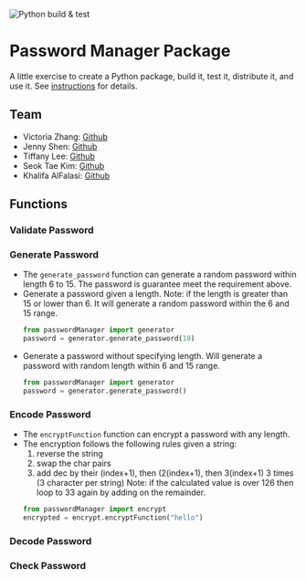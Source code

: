 ![Python build & test](https://github.com/software-students-fall2022/python-package-exercise-project-3-team-11/actions/workflows/build.yaml/badge.svg)

# Password Manager Package
A little exercise to create a Python package, build it, test it, distribute it, and use it. See [instructions](./instructions.md) for details.


## Team
- Victoria Zhang: [Github](https://github.com/Ruixi-Zhang)
- Jenny Shen: [Github](https://github.com/JennyShen10792)
- Tiffany Lee: [Github](https://github.com/les5185)
- Seok Tae Kim: [Github](https://github.com/)
- Khalifa AlFalasi: [Github](https://github.com/)

## Functions
### Validate Password

### Generate Password
- The `generate_password` function can generate a random password within length 6 to 15. The password is guarantee meet the requirement above.
- Generate a password given a length. Note: if the length is greater than 15 or lower than 6. It will generate a random password  within the 6 and 15 range.
    ```python
    from passwordManager import generator
    password = generator.generate_password(10)
    ```
- Generate a password without specifying length. Will generate a password with random length within 6 and 15 range.
    ```python
    from passwordManager import generator
    password = generator.generate_password()
    ```
### Encode Password
- The `encryptFunction` function can encrypt a password with any length.
- The encryption follows the following rules given a string: 
	1. reverse the string
	2. swap the char pairs
	3. add dec by their (index+1), then (2(index+1), then 3(index+1) 3 times (3 character per string)
	Note: if the calculated value is over 126 then loop to 33 again by adding on the remainder.
	```python
    from passwordManager import encrypt
    encrypted = encrypt.encryptFunction("hello")
    ```
### Decode Password

### Check Password 